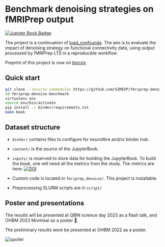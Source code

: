 # Benchmark denoising strategies on fMRIPrep output

[![Jupyter Book Badge](https://jupyterbook.org/badge.svg)](https://simexp.github.io/fmriprep-denoise-benchmark/)

The project is a continuation of [load_confounds](https://github.com/SIMEXP/load_confounds).
The aim is to evaluate the impact of denoising strategy on functional connectivity data, using output processed by fMRIPrep LTS in a reproducible workflow.

Preprint of this project is now on [biorxiv](https://www.biorxiv.org/content/10.1101/2023.04.18.537240)

## Quick start

```bash
git clone --recurse-submodules https://github.com/SIMEXP/fmriprep-denoise-benchmark.git
cd fmriprep-denoise-benchmark
virtualenv env
source env/bin/activate
pip install -r binder/requirements.txt
make book
```

## Dataset structure

- `binder/` contains files to configure for neurolibre and/or binder hub.

- `content/` is the source of the JupyterBook.

- `inputs/` is reserved to store data for building the JupyterBook.
  To build the book, one will need all the metrics from the study.
  The metrics are here:
  [![DOI](https://zenodo.org/badge/DOI/10.5281/zenodo.7764979.svg)](https://doi.org/10.5281/zenodo.7764979)

- Custom code is located in `fmriprep_denoise/`. This project is installable.

- Preprocessing SLURM scripts are in `script/` 


## Poster and presentations

The results will be presented at QBIN science day 2023 as a flash talk, and OHBM 2023 Montreal as a poster :tada:. 

The preliminary results were be presented at OHBM 2022 as a poster.

![spoiler](./content/images/ohbm2022_abstract_head.png)
